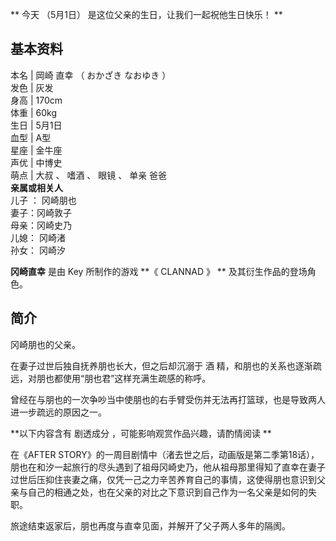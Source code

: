 ** 今天  （5月1日）  是这位父亲的生日，让我们一起祝他生日快乐！  **

**基本资料**  
---  
本名  |  岡崎 直幸  （  おかざき なおゆき  ）   
发色  |  灰发   
身高  |  170cm   
体重  |  60kg   
生日  |  5月1日   
血型  |  A型   
星座  |  金牛座   
声优  |  中博史   
萌点  |  大叔  、  嗜酒  、  眼镜  、  单亲  爸爸   
**亲属或相关人**  
儿子  ：  冈崎朋也  
妻子：冈崎敦子  
母亲：冈崎史乃  
儿媳：  冈崎渚  
孙女：  冈崎汐  
  
**冈崎直幸** 是由  Key  所制作的游戏 **《 CLANNAD  》 ** 及其衍生作品的登场角色。

##  简介

冈崎朋也的父亲。

在妻子过世后独自抚养朋也长大，但之后却沉溺于  酒  精，和朋也的关系也逐渐疏远，对朋也都使用“朋也君”这样充满生疏感的称呼。

曾经在与朋也的一次争吵当中使朋也的右手臂受伤并无法再打篮球，也是导致两人进一步疏远的原因之一。

**以下内容含有 剧透成分  ，可能影响观赏作品兴趣，请酌情阅读 **

在《AFTER
STORY》的一周目剧情中（渚去世之后，动画版是第二季第18话），朋也在和汐一起旅行的尽头遇到了祖母冈崎史乃，他从祖母那里得知了直幸在妻子过世后压抑住丧妻之痛，仅凭一己之力辛苦养育自己的事情，这使得朋也意识到父亲与自己的相通之处，也在父亲的对比之下意识到自己作为一名父亲是如何的失职。

旅途结束返家后，朋也再度与直幸见面，并解开了父子两人多年的隔阂。
